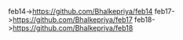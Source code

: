 feb14->https://github.com/Bhalkepriya/feb14
feb17->https://github.com/Bhalkepriya/feb17
feb18->https://github.com/Bhalkepriya/feb18
